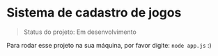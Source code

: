<h1>Sistema de cadastro de jogos</h1>

> Status do projeto: Em desenvolvimento

Para rodar esse projeto na sua máquina, por favor digite:
``` node app.js ```
:)
